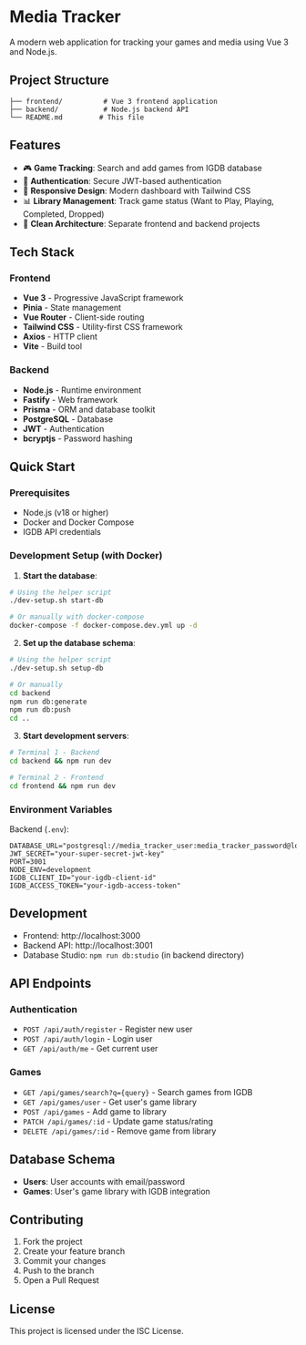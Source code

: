 # Media Tracker

A modern web application for tracking your games and media using Vue 3 and Node.js.

## Project Structure

```
├── frontend/          # Vue 3 frontend application
├── backend/           # Node.js backend API
└── README.md         # This file
```

## Features

- 🎮 **Game Tracking**: Search and add games from IGDB database
- 🔐 **Authentication**: Secure JWT-based authentication
- 📱 **Responsive Design**: Modern dashboard with Tailwind CSS
- 📊 **Library Management**: Track game status (Want to Play, Playing, Completed, Dropped)
- 🎯 **Clean Architecture**: Separate frontend and backend projects

## Tech Stack

### Frontend
- **Vue 3** - Progressive JavaScript framework
- **Pinia** - State management
- **Vue Router** - Client-side routing
- **Tailwind CSS** - Utility-first CSS framework
- **Axios** - HTTP client
- **Vite** - Build tool

### Backend
- **Node.js** - Runtime environment
- **Fastify** - Web framework
- **Prisma** - ORM and database toolkit
- **PostgreSQL** - Database
- **JWT** - Authentication
- **bcryptjs** - Password hashing

## Quick Start

### Prerequisites

- Node.js (v18 or higher)
- Docker and Docker Compose
- IGDB API credentials

### Development Setup (with Docker)

1. **Start the database**:
```bash
# Using the helper script
./dev-setup.sh start-db

# Or manually with docker-compose
docker-compose -f docker-compose.dev.yml up -d
```

2. **Set up the database schema**:
```bash
# Using the helper script
./dev-setup.sh setup-db

# Or manually
cd backend
npm run db:generate
npm run db:push
cd ..
```

3. **Start development servers**:
```bash
# Terminal 1 - Backend
cd backend && npm run dev

# Terminal 2 - Frontend  
cd frontend && npm run dev
```

### Environment Variables

Backend (`.env`):
```env
DATABASE_URL="postgresql://media_tracker_user:media_tracker_password@localhost:5432/media_tracker_db"
JWT_SECRET="your-super-secret-jwt-key"
PORT=3001
NODE_ENV=development
IGDB_CLIENT_ID="your-igdb-client-id"
IGDB_ACCESS_TOKEN="your-igdb-access-token"
```

## Development

- Frontend: http://localhost:3000
- Backend API: http://localhost:3001
- Database Studio: `npm run db:studio` (in backend directory)

## API Endpoints

### Authentication
- `POST /api/auth/register` - Register new user
- `POST /api/auth/login` - Login user
- `GET /api/auth/me` - Get current user

### Games
- `GET /api/games/search?q={query}` - Search games from IGDB
- `GET /api/games/user` - Get user's game library
- `POST /api/games` - Add game to library
- `PATCH /api/games/:id` - Update game status/rating
- `DELETE /api/games/:id` - Remove game from library

## Database Schema

- **Users**: User accounts with email/password
- **Games**: User's game library with IGDB integration

## Contributing

1. Fork the project
2. Create your feature branch
3. Commit your changes
4. Push to the branch
5. Open a Pull Request

## License

This project is licensed under the ISC License.

